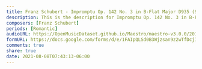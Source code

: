 ```yaml
---
title: Franz Schubert - Impromptu Op. 142 No. 3 in B-Flat Major D935 (9)
description: This is the description for Impromptu Op. 142 No. 3 in B-Flat Major D935 by Franz Schubert
composers: [Franz Schubert]
periods: [Romantic]
audioURL: https://OpenMusicDataset.github.io/Maestro/maestro-v3.0.0/2011/MIDI-Unprocessed_17_R2_2011_MID--AUDIO_R2-D5_04_Track04_wav.midi
formURL: https://docs.google.com/forms/d/e/1FAIpQLSd0B3Wjzsan9z2wTfDcjIgXrV8hLYciDs_xJWZFg5005JVXfg/viewform
comments: true
share: true
date: 2021-08-08T07:43:13-06:00
---
```

